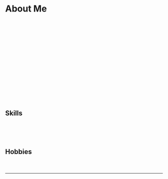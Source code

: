 # About Me

<div style="text-align: center; animation: fadeIn 2s ease-in;">
  <img src="professor.png" alt="Profile Picture" style="border-radius: 50%; width: 150px; animation: bounce 2s infinite;">
  <h1 style="font-family: Arial, sans-serif; color: #333;">Professorn here!</h1>
  <p style="font-family: Arial, sans-serif; color: #555;">I'm new to this.</p>
</div>

## Skills
<div style="animation: slideIn 2s ease-in;">
  - **Programming Languages**: New to HTML, CSS and Javascript. Looking forward to C#.
  - **Frameworks**: React, Django, Flask
  - **Tools**: Git, Docker, VS Code
</div>

## Hobbies
<div style="animation: fadeIn 3s ease-in;">
  - 📚 Hardware Tech
  - 🎨 PC Gaming
</div>

---

<style>
  @keyframes fadeIn {
    from {
      opacity: 0;
    }
    to {
      opacity: 1;
    }
  }

  @keyframes bounce {
    0%, 100% {
      transform: translateY(0);
    }
    50% {
      transform: translateY(-10px);
    }
  }

  @keyframes slideIn {
    from {
      transform: translateX(-100%);
      opacity: 0;
    }
    to {
      transform: translateX(0);
      opacity: 1;
    }
  }
</style>
